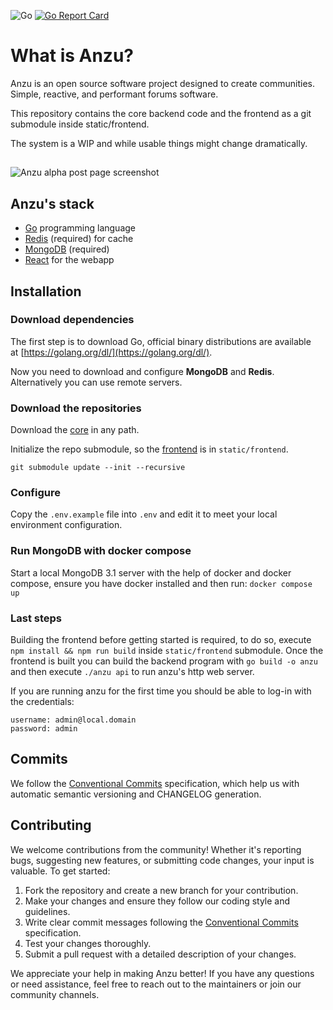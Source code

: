 ![Go](https://github.com/tryanzu/anzu/workflows/Go/badge.svg)
[![Go Report Card](https://goreportcard.com/badge/github.com/tryanzu/core)](https://goreportcard.com/report/github.com/tryanzu/core)

# What is Anzu? 

Anzu is an open source software project designed to create communities. Simple, reactive, and performant forums software. 

This repository contains the core backend code and the frontend as a git submodule inside static/frontend. 

The system is a WIP and while usable things might change dramatically.

## 
![Anzu alpha post page screenshot](https://imgur.com/pXDutG0.png)

## Anzu's stack
- [Go](https://golang.org/) programming language
- [Redis](https://redis.io/) (required) for cache
- [MongoDB](https://www.mongodb.com/) (required)
- [React](https://reactjs.org/) for the webapp

## Installation

### Download dependencies
The first step is to download Go, official binary distributions are available at [https://golang.org/dl/](https://golang.org/dl/).

Now you need to download and configure **MongoDB** and **Redis**. Alternatively you can use remote servers.

### Download the repositories

Download the [core](http://github.com/tryanzu/anzu) in any path.

Initialize the repo submodule, so the [frontend](http://github.com/tryanzu/frontend) is in `static/frontend`.

```
git submodule update --init --recursive
```

### Configure

Copy the `.env.example` file into `.env` and edit it to meet your local environment configuration.

### Run MongoDB with docker compose
Start a local MongoDB 3.1 server with the help of docker and docker compose, ensure you have docker installed and then run:
`docker compose up`

### Last steps

Building the frontend before getting started is required, to do so, execute `npm install && npm run build` inside `static/frontend` submodule.
Once the frontend is built you can build the backend program with `go build -o anzu` and then execute `./anzu api` to run anzu's http web server.

If you are running anzu for the first time you should be able to log-in with the credentials:
```
username: admin@local.domain 
password: admin
```

## Commits

We follow the [Conventional Commits](https://www.conventionalcommits.org) specification, which help us with automatic semantic versioning and CHANGELOG generation.

## Contributing

We welcome contributions from the community! Whether it's reporting bugs, suggesting new features, or submitting code changes, your input is valuable. To get started:

1. Fork the repository and create a new branch for your contribution.
2. Make your changes and ensure they follow our coding style and guidelines.
3. Write clear commit messages following the [Conventional Commits](https://www.conventionalcommits.org) specification.
4. Test your changes thoroughly.
5. Submit a pull request with a detailed description of your changes.

We appreciate your help in making Anzu better! If you have any questions or need assistance, feel free to reach out to the maintainers or join our community channels.